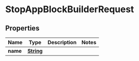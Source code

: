 

# StopAppBlockBuilderRequest


## Properties

| Name | Type | Description | Notes |
|------------ | ------------- | ------------- | -------------|
|**name** | [**String**](String.md) |  |  |




